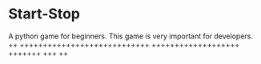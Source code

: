 # Start-Stop
A python game for beginners. This game is very important for developers.
++
++++++++++++++++++++++++++++
+++++++++++++++++++
+++++++
+++
++
